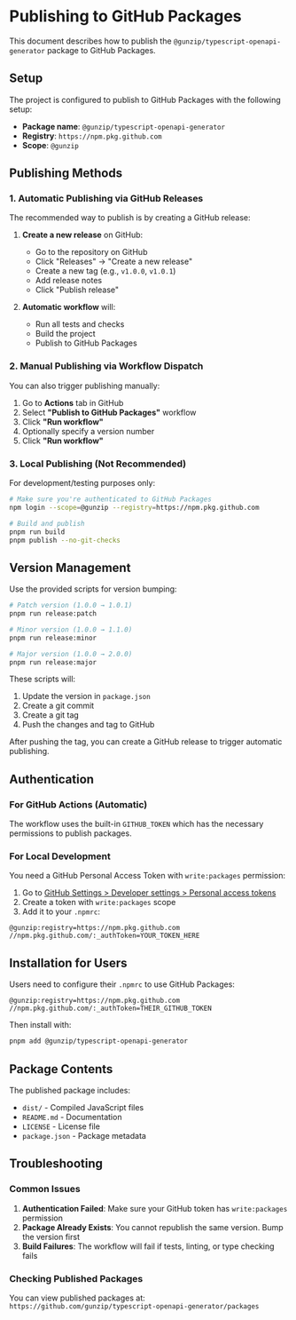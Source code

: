 # Publishing to GitHub Packages

This document describes how to publish the `@gunzip/typescript-openapi-generator` package to GitHub Packages.

## Setup

The project is configured to publish to GitHub Packages with the following setup:

- **Package name**: `@gunzip/typescript-openapi-generator`
- **Registry**: `https://npm.pkg.github.com`
- **Scope**: `@gunzip`

## Publishing Methods

### 1. Automatic Publishing via GitHub Releases

The recommended way to publish is by creating a GitHub release:

1. **Create a new release** on GitHub:
   - Go to the repository on GitHub
   - Click "Releases" → "Create a new release"
   - Create a new tag (e.g., `v1.0.0`, `v1.0.1`)
   - Add release notes
   - Click "Publish release"

2. **Automatic workflow** will:
   - Run all tests and checks
   - Build the project
   - Publish to GitHub Packages

### 2. Manual Publishing via Workflow Dispatch

You can also trigger publishing manually:

1. Go to **Actions** tab in GitHub
2. Select **"Publish to GitHub Packages"** workflow
3. Click **"Run workflow"**
4. Optionally specify a version number
5. Click **"Run workflow"**

### 3. Local Publishing (Not Recommended)

For development/testing purposes only:

```bash
# Make sure you're authenticated to GitHub Packages
npm login --scope=@gunzip --registry=https://npm.pkg.github.com

# Build and publish
pnpm run build
pnpm publish --no-git-checks
```

## Version Management

Use the provided scripts for version bumping:

```bash
# Patch version (1.0.0 → 1.0.1)
pnpm run release:patch

# Minor version (1.0.0 → 1.1.0)
pnpm run release:minor

# Major version (1.0.0 → 2.0.0)
pnpm run release:major
```

These scripts will:

1. Update the version in `package.json`
2. Create a git commit
3. Create a git tag
4. Push the changes and tag to GitHub

After pushing the tag, you can create a GitHub release to trigger automatic publishing.

## Authentication

### For GitHub Actions (Automatic)

The workflow uses the built-in `GITHUB_TOKEN` which has the necessary permissions to publish packages.

### For Local Development

You need a GitHub Personal Access Token with `write:packages` permission:

1. Go to [GitHub Settings > Developer settings > Personal access tokens](https://github.com/settings/tokens)
2. Create a token with `write:packages` scope
3. Add it to your `.npmrc`:

```
@gunzip:registry=https://npm.pkg.github.com
//npm.pkg.github.com/:_authToken=YOUR_TOKEN_HERE
```

## Installation for Users

Users need to configure their `.npmrc` to use GitHub Packages:

```
@gunzip:registry=https://npm.pkg.github.com
//npm.pkg.github.com/:_authToken=THEIR_GITHUB_TOKEN
```

Then install with:

```bash
pnpm add @gunzip/typescript-openapi-generator
```

## Package Contents

The published package includes:

- `dist/` - Compiled JavaScript files
- `README.md` - Documentation
- `LICENSE` - License file
- `package.json` - Package metadata

## Troubleshooting

### Common Issues

1. **Authentication Failed**: Make sure your GitHub token has `write:packages` permission
2. **Package Already Exists**: You cannot republish the same version. Bump the version first
3. **Build Failures**: The workflow will fail if tests, linting, or type checking fails

### Checking Published Packages

You can view published packages at:
`https://github.com/gunzip/typescript-openapi-generator/packages`
